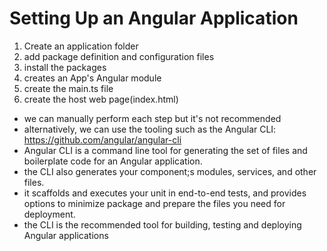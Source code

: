 # Setting Up an Angular Application
1. Create an application folder
2. add package definition and configuration files
3. install the packages
4. creates an App's Angular module
5. create the main.ts file
6. create the host web page(index.html)

* we can manually perform each step but it's not recommended
* alternatively, we can use the tooling such as the Angular CLI:
https://github.com/angular/angular-cli
* Angular CLI is a command line tool for generating the set of files and boilerplate code for an Angular application.
* the CLI also generates your component;s modules, services, and other files.
* it scaffolds and executes your unit in end-to-end tests, and provides options to minimize package and prepare the files you need for deployment.
* the CLI is the recommended tool for building, testing and deploying Angular applications 